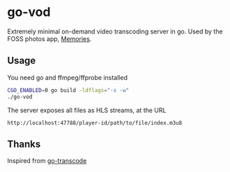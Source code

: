 # go-vod

Extremely minimal on-demand video transcoding server in go. Used by the FOSS photos app, [Memories](https://github.com/pulsejet/memories).

## Usage

You need go and ffmpeg/ffprobe installed

```bash
CGO_ENABLED=0 go build -ldflags="-s -w"
./go-vod
```

The server exposes all files as HLS streams, at the URL
```
http://localhost:47788/player-id/path/to/file/index.m3u8
```

## Thanks
Inspired from [go-transcode](https://github.com/m1k1o/go-transcode)
